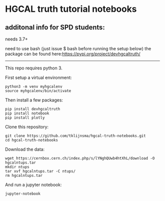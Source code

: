 # HGCAL truth tutorial notebooks

additonal info for SPD students:
--------------------------------
needs 3.7+

need to use bash (just issue $ bash before running the setup below)
the package can be found here:https://pypi.org/project/devhgcaltruth/

--------------------------------
This repo requires python 3.

First setup a virtual environment:

```
python3 -m venv myhgcalenv
source myhgcalenv/bin/activate
```

Then install a few packages:

```
pip install devhgcaltruth
pip install notebook
pip install plotly
```

Clone this repository:

```
git clone https://github.com/tklijnsma/hgcal-truth-notebooks.git
cd hgcal-truth-notebooks
```

Download the data:

```
wget https://cernbox.cern.ch/index.php/s/lYNghQUwb4htXhL/download -O hgcalntups.tar
mkdir ntups
tar xvf hgcalntups.tar -C ntups/
rm hgcalntups.tar
```

And run a jupyter notebook:

```
jupyter-notebook
```
